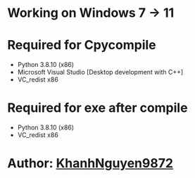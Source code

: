 # Working on Windows 7 -> 11

# Required for Cpycompile
- Python 3.8.10 (x86)
- Microsoft Visual Studio [Desktop development with C++]
- VC_redist x86

# Required for exe after compile
- Python 3.8.10 (x86)
- VC_redist x86

# Author: [KhanhNguyen9872](https://fb.me/khanh10a1)